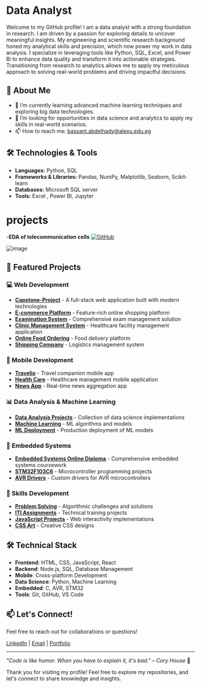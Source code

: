 # Data Analyst

Welcome to my GitHub profile! I am a data analyst with a strong foundation in research. I am driven by a passion for exploring details to uncover meaningful insights. My engineering and scientific research background honed my analytical skills and precision, which now power my work in data analysis. I specialize in leveraging tools like Python, SQL, Excel, and Power Bi to enhance data quality and transform it into actionable strategies. Transitioning from research to analytics allows me to apply my meticulous approach to solving real-world problems and driving impactful decisions.

## 🚀 About Me
- 🌱 I’m currently learning advanced machine learning techniques and exploring big data technologies.
- 💼 I’m looking for opportunities in data science and analytics to apply my skills in real-world scenarios.
- 📫 How to reach me: bassant.abdelhady@alexu.edu.eg

## 🛠️ Technologies & Tools

- **Languages:** Python, SQL
- **Frameworks & Libraries:** Pandas, NumPy, Matplotlib, Seaborn, Scikit-learn
- **Databases:** Microsoft SQL server
- **Tools:** Excel , Power BI, Jupyter

 # projects 
 
 -**EDA of telecommunication cells**
 [![GitHub](https://img.shields.io/github/followers/username?label=Follow&style=social)](https://github.com/BassantSabra/EDA-project-for-Telecommunication-dataset)
 

![image](https://github.com/user-attachments/assets/e5d059d5-d42e-4bf5-ae46-6b9b0b5f666b)

## 🌟 Featured Projects

### 💻 Web Development
- [**Capstone-Project**](https://github.com/BassantSabra/Capstone-Project) - A full-stack web application built with modern technologies
- [**E-commerce Platform**](https://github.com/BassantSabra/E-commerce) - Feature-rich online shopping platform
- [**Examination System**](https://github.com/BassantSabra/Examination-System) - Comprehensive exam management solution
- [**Clinic Management System**](https://github.com/BassantSabra/clinic-management-system) - Healthcare facility management application
- [**Online Food Ordering**](https://github.com/BassantSabra/Online-Food-Ordering) - Food delivery platform
- [**Shipping Company**](https://github.com/BassantSabra/shipping-company) - Logistics management system

### 📱 Mobile Development
- [**Travelio**](https://github.com/BassantSabra/Travelio) - Travel companion mobile app
- [**Health Care**](https://github.com/BassantSabra/Health-Care) - Healthcare management mobile application
- [**News App**](https://github.com/BassantSabra/News-App) - Real-time news aggregation app

### 📊 Data Analysis & Machine Learning
- [**Data Analysis Projects**](https://github.com/BassantSabra/Data-Analysis-Projects) - Collection of data science implementations
- [**Machine Learning**](https://github.com/BassantSabra/Machine-Learning) - ML algorithms and models
- [**ML Deployment**](https://github.com/BassantSabra/ML-Deployment) - Production deployment of ML models

### 🔧 Embedded Systems
- [**Embedded Systems Online Diploma**](https://github.com/BassantSabra/Embedded_Systems_Online_Diploma) - Comprehensive embedded systems coursework
- [**STM32F103C6**](https://github.com/BassantSabra/STM32F103C6) - Microcontroller programming projects
- [**AVR Drivers**](https://github.com/BassantSabra/AVR_Drivers) - Custom drivers for AVR microcontrollers

### 🎯 Skills Development
- [**Problem Solving**](https://github.com/BassantSabra/Problem-Solving) - Algorithmic challenges and solutions
- [**ITI Assignments**](https://github.com/BassantSabra/ITI-Assignments) - Technical training projects
- [**JavaScript Projects**](https://github.com/BassantSabra/JavaScript-Projects) - Web interactivity implementations
- [**CSS Art**](https://github.com/BassantSabra/CSS-Art) - Creative CSS designs

## 🛠️ Technical Stack
- **Frontend**: HTML, CSS, JavaScript, React
- **Backend**: Node.js, SQL, Database Management
- **Mobile**: Cross-platform Development
- **Data Science**: Python, Machine Learning
- **Embedded**: C, AVR, STM32
- **Tools**: Git, GitHub, VS Code

## 📫 Let's Connect!
Feel free to reach out for collaborations or questions!

[LinkedIn](#) | [Email](#) | [Portfolio](#)

---
*"Code is like humor. When you have to explain it, it's bad." – Cory House* 💭







Thank you for visiting my profile! Feel free to explore my repositories, and let's connect to share knowledge and insights.
<!---
